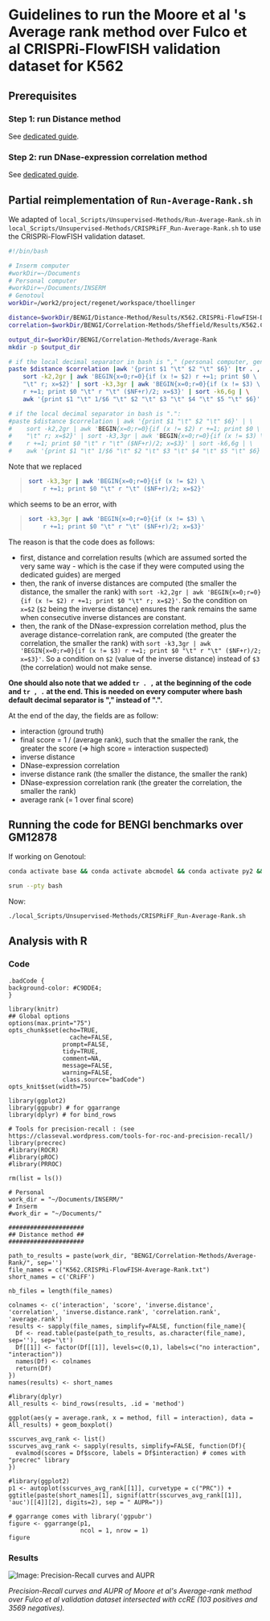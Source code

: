 # Guidelines to run the Moore et al 's Average rank method over Fulco et al CRISPRi-FlowFISH validation dataset for K562

## Prerequisites

### Step 1: run Distance method

See [dedicated guide](../distance_method/distance_over_fulco_et_al_crispri.html).

### Step 2: run DNase-expression correlation method

See [dedicated guide](../dnase_expression_correlation/correlation_method_with_code.html).

## Partial reimplementation of `Run-Average-Rank.sh`

We adapted of `local_Scripts/Unsupervised-Methods/Run-Average-Rank.sh` in `local_Scripts/Unsupervised-Methods/CRISPRiFF_Run-Average-Rank.sh` to use the CRISPRi-FlowFISH validation dataset. 

```bash
#!/bin/bash

# Inserm computer
#workDir=~/Documents
# Personal computer
#workDir=~/Documents/INSERM
# Genotoul
workDir=/work2/project/regenet/workspace/thoellinger

distance=$workDir/BENGI/Distance-Method/Results/K562.CRISPRi-FlowFISH-Distance.txt
correlation=$workDir/BENGI/Correlation-Methods/Sheffield/Results/K562.CRISPRi-FlowFISH-Correlation.txt

output_dir=$workDir/BENGI/Correlation-Methods/Average-Rank
mkdir -p $output_dir

# if the local decimal separator in bash is "," (personal computer, genotoul, ...)
paste $distance $correlation |awk '{print $1 "\t" $2 "\t" $6}' |tr . , | \
    sort -k2,2gr | awk 'BEGIN{x=0;r=0}{if (x != $2) r +=1; print $0 \
    "\t" r; x=$2}' | sort -k3,3gr | awk 'BEGIN{x=0;r=0}{if (x != $3) \
    r +=1; print $0 "\t" r "\t" ($NF+r)/2; x=$3}' | sort -k6,6g | \
    awk '{print $1 "\t" 1/$6 "\t" $2 "\t" $3 "\t" $4 "\t" $5 "\t" $6}' |tr , . > $output_dir/K562.CRISPRi-FlowFISH-Average-Rank.txt

# if the local decimal separator in bash is ".":
#paste $distance $correlation | awk '{print $1 "\t" $2 "\t" $6}' | \
#    sort -k2,2gr | awk 'BEGIN{x=0;r=0}{if (x != $2) r +=1; print $0 \
#    "\t" r; x=$2}' | sort -k3,3gr | awk 'BEGIN{x=0;r=0}{if (x != $3) \
#    r +=1; print $0 "\t" r "\t" ($NF+r)/2; x=$3}' | sort -k6,6g | \
#    awk '{print $1 "\t" 1/$6 "\t" $2 "\t" $3 "\t" $4 "\t" $5 "\t" $6}' > $output_dir/K562.CRISPRi-FlowFISH-Average-Rank.txt
```

Note that we replaced

> ```bash
> sort -k3,3gr | awk 'BEGIN{x=0;r=0}{if (x != $2) \
>     r +=1; print $0 "\t" r "\t" ($NF+r)/2; x=$2}' 
> ```

which seems to be an error, with

> ```bash
> sort -k3,3gr | awk 'BEGIN{x=0;r=0}{if (x != $3) \
>     r +=1; print $0 "\t" r "\t" ($NF+r)/2; x=$3}' 
> ```

The reason is that the code does as follows:

*  first, distance and correlation results (which are assumed sorted the very same way - which is the case if they were computed using the dedicated guides) are merged
*  then, the rank of inverse distances are computed (the smaller the distance, the smaller the rank) with `sort -k2,2gr | awk 'BEGIN{x=0;r=0}{if (x != $2) r +=1; print $0 "\t" r; x=$2}'`. So the condition on `x=$2` (`$2` being the inverse distance) ensures the rank remains the same when consecutive inverse distances are constant.
*  then, the rank of the DNase-expression correlation method, plus the average distance-correlation rank, are computed (the greater the correlation, the smaller the rank) with `sort -k3,3gr | awk 'BEGIN{x=0;r=0}{if (x != $3) r +=1; print $0 "\t" r "\t" ($NF+r)/2; x=$3}'`. So a condition on `$2` (value of the inverse distance) instead of `$3` (the correlation) would not make sense.

**One should also note that we added `tr . ,` at the beginning of the code and `tr , .` at the end. This is needed on every computer where bash default decimal separator is "," instead of ".".**

At the end of the day, the fields are as follow:

* interaction (ground truth)
* final score = 1 / (average rank), such that the smaller the rank, the greater the score (=> high score = interaction suspected)
* inverse distance
* DNase-expression correlation
* inverse distance rank (the smaller the distance, the smaller the rank)
* DNase-expression correlation rank (the greater the correlation, the smaller the rank)
* average rank (= 1 over final score)

## Running the code for BENGI benchmarks over GM12878

If working on Genotoul:

```bash
conda activate base && conda activate abcmodel && conda activate py2 && module load bioinfo/bedtools-2.27.1
```

```bash
srun --pty bash
```

Now:

```bash
./local_Scripts/Unsupervised-Methods/CRISPRiFF_Run-Average-Rank.sh
```

## Analysis with R

### Code

```{css,echo=F}
.badCode {
background-color: #C9DDE4;
}
```

```{r setup, echo=FALSE, cache=FALSE}
library(knitr)
## Global options
options(max.print="75")
opts_chunk$set(echo=TRUE,
	             cache=FALSE,
               prompt=FALSE,
               tidy=TRUE,
               comment=NA,
               message=FALSE,
               warning=FALSE,
               class.source="badCode")
opts_knit$set(width=75)
```

```{r}
library(ggplot2)
library(ggpubr) # for ggarrange
library(dplyr) # for bind_rows

# Tools for precision-recall : (see https://classeval.wordpress.com/tools-for-roc-and-precision-recall/)
library(precrec)
#library(ROCR)
#library(pROC)
#library(PRROC)
```

```{r, results="hide"}
rm(list = ls())

# Personal
work_dir = "~/Documents/INSERM/"
# Inserm
#work_dir = "~/Documents/"

#####################
## Distance method ##
#####################

path_to_results = paste(work_dir, "BENGI/Correlation-Methods/Average-Rank/", sep='')
file_names = c("K562.CRISPRi-FlowFISH-Average-Rank.txt")
short_names = c('CRiFF')

nb_files = length(file_names)

colnames <- c('interaction', 'score', 'inverse.distance', 'correlation', 'inverse.distance.rank', 'correlation.rank', 'average.rank')
results <- sapply(file_names, simplify=FALSE, function(file_name){
  Df <- read.table(paste(path_to_results, as.character(file_name), sep=''), sep='\t')
  Df[[1]] <- factor(Df[[1]], levels=c(0,1), labels=c("no interaction", "interaction"))
  names(Df) <- colnames
  return(Df)
})
names(results) <- short_names

#library(dplyr)
All_results <- bind_rows(results, .id = 'method')
```

```{r}
ggplot(aes(y = average.rank, x = method, fill = interaction), data = All_results) + geom_boxplot()
```

```{r}
sscurves_avg_rank <- list()
sscurves_avg_rank <- sapply(results, simplify=FALSE, function(Df){
  evalmod(scores = Df$score, labels = Df$interaction) # comes with "precrec" library
})
```


```{r}
#library(ggplot2)
p1 <- autoplot(sscurves_avg_rank[[1]], curvetype = c("PRC")) + ggtitle(paste(short_names[1], signif(attr(sscurves_avg_rank[[1]], 'auc')[[4]][2], digits=2), sep = " AUPR="))

# ggarrange comes with library('ggpubr')
figure <- ggarrange(p1,
                    ncol = 1, nrow = 1)
figure
```

### Results

![Image: Precision-Recall curves and AUPR](precision_recall_avg_rank_over_K562_CRiFF.png)

*Precision-Recall curves and AUPR of Moore et al's Average-rank method over Fulco et al validation dataset intersected with ccRE (103 positives and 3569 negatives).*

